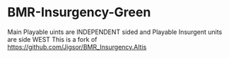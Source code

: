 # BMR-Insurgency-Green
Main Playable uints are INDEPENDENT sided and Playable Insurgent units are side WEST
This is a fork of https://github.com/Jigsor/BMR_Insurgency.Altis
